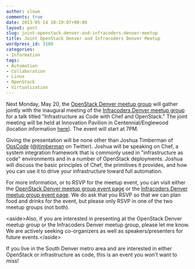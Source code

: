 ```yaml
---
author: slowe
comments: true
date: 2013-05-14 10:19:07+00:00
layout: post
slug: joint-openstack-denver-and-infracoders-denver-meetup
title: Joint OpenStack Denver and Infracoders Denver Meetup
wordpress_id: 3180
categories:
- Information
tags:
- Automation
- Collaboration
- Linux
- OpenStack
- Virtualization
---
```


Next Monday, May 20, the [OpenStack Denver meetup group](http://www.meetup.com/OpenStack-Denver/) will gather jointly with the inaugural meeting of the [Infracoders Denver meetup group](http://www.meetup.com/Infracoders-Denver/) for a talk titled "Infrastructure as Code with Chef and OpenStack." The joint meeting will be held at Innovation Pavilion in Centennial/Englewood (location information [here](http://ipcentennial.com/our-location/)). The event will start at 7PM.

Giving the presentation will be none other than Joshua Timberman of [OpsCode](http://www.opscode.com/) ([@jtimberman](http://twitter.com/jtimberman/) on Twitter). Joshua will be speaking on Chef, a system integration framework that is commonly used in "infrastructure as code" environments and in a number of OpenStack deployments. Joshua will discuss the basic principles of Chef, the primitives it provides, and how you can use it to drive your infrastructure toward full automation.

For more information, or to RSVP for the meetup event, you can visit either the [OpenStack Denver meetup group event page](http://www.meetup.com/OpenStack-Denver/events/118387222/) or the [Infracoders Denver meetup group event page](http://www.meetup.com/Infracoders-Denver/events/118388152/). We do ask that you RSVP so that we can plan food and drinks for the event, but please only RSVP in one of the two meetup groups (not both).

&lt;aside&gt;Also, if you are interested in presenting at the OpenStack Denver meetup group or the Infracoders Denver meetup group, please let me know. We are actively seeking co-organizers as well as speakers/presenters for future events.&lt;/aside&gt;

If you live in the South Denver metro area and are interested in either OpenStack or infrastructure as code, this is an event you won't want to miss!
